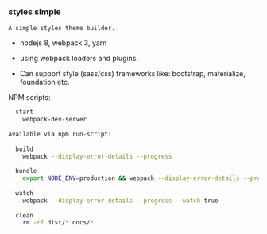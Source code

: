 
### styles simple

```
A simple styles theme builder.
```
- nodejs 8, webpack 3, yarn

- using webpack loaders and plugins.

- Can support style (sass/css) frameworks like: bootstrap, materialize, foundation etc.



NPM scripts:



```bash
  start
    webpack-dev-server
    
available via npm run-script:
  
  build
    webpack --display-error-details --progress
  
  bundle
    export NODE_ENV=production && webpack --display-error-details --progress
  
  watch
    webpack --display-error-details --progress --watch true
  
  clean
    rm -rf dist/* docs/*
```

